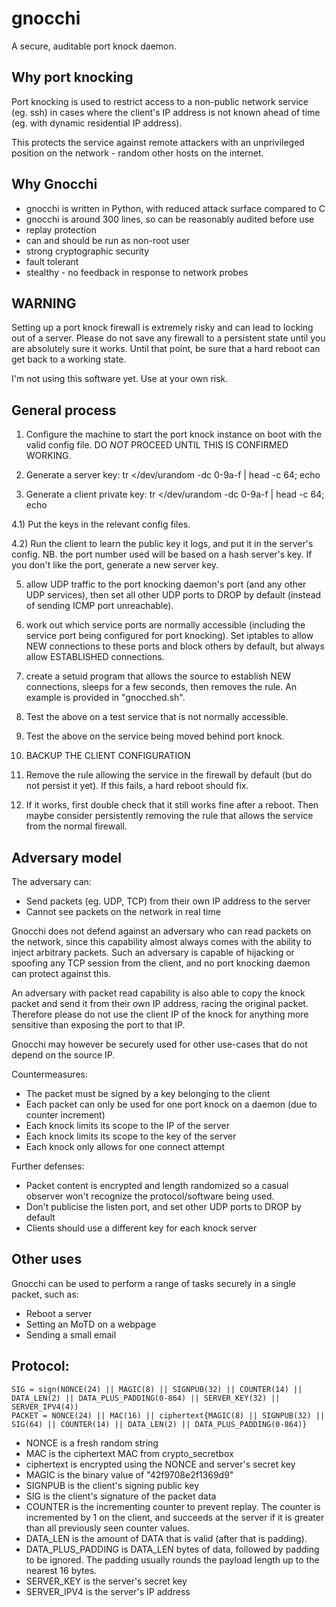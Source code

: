 # gnocchi

A secure, auditable port knock daemon.

## Why port knocking

Port knocking is used to restrict access to a non-public network
service (eg. ssh) in cases where the client's IP address is not known
ahead of time (eg. with dynamic residential IP address).

This protects the service against remote attackers with an
unprivileged position on the network - random other hosts on the
internet.

## Why Gnocchi

 * gnocchi is written in Python, with reduced attack surface compared to C
 * gnocchi is around 300 lines, so can be reasonably audited before use
 * replay protection
 * can and should be run as non-root user
 * strong cryptographic security
 * fault tolerant
 * stealthy - no feedback in response to network probes

## WARNING

Setting up a port knock firewall is extremely risky and can lead to
locking out of a server. Please do not save any firewall to a
persistent state until you are absolutely sure it works. Until that
point, be sure that a hard reboot can get back to a working state.

I'm not using this software yet. Use at your own risk.

## General process

1) Configure the machine to start the port knock instance on boot with
the valid config file. DO *NOT* PROCEED UNTIL THIS IS CONFIRMED
WORKING.

2) Generate a server key:  tr </dev/urandom -dc 0-9a-f | head -c 64; echo

3) Generate a client private key:  tr </dev/urandom -dc 0-9a-f | head -c 64; echo

4.1) Put the keys in the relevant config files.

4.2) Run the client to learn the public key it logs, and put it in the
server's config. NB. the port number used will be based on a hash
server's key. If you don't like the port, generate a new server key.

5) allow UDP traffic to the port knocking daemon's port (and any other
UDP services), then set all other UDP ports to DROP by default
(instead of sending ICMP port unreachable).

6) work out which service ports are normally accessible (including the
service port being configured for port knocking). Set iptables to
allow NEW connections to these ports and block others by default, but
always allow ESTABLISHED connections.

7) create a setuid program that allows the source to establish NEW
connections, sleeps for a few seconds, then removes the rule. An
example is provided in "gnocched.sh".

8) Test the above on a test service that is not normally accessible.

9) Test the above on the service being moved behind port knock.

10) BACKUP THE CLIENT CONFIGURATION

11) Remove the rule allowing the service in the firewall by default
(but do not persist it yet). If this fails, a hard reboot should fix.

12) If it works, first double check that it still works fine after a
reboot. Then maybe consider persistently removing the rule that allows
the service from the normal firewall.

## Adversary model

The adversary can:
 * Send packets (eg. UDP, TCP) from their own IP address to the server
 * Cannot see packets on the network in real time

Gnocchi does not defend against an adversary who can read packets on
the network, since this capability almost always comes with the
ability to inject arbitrary packets. Such an adversary is capable of
hijacking or spoofing any TCP session from the client, and no port
knocking daemon can protect against this.

An adversary with packet read capability is also able to copy the
knock packet and send it from their own IP address, racing the
original packet. Therefore please do not use the client IP of the
knock for anything more sensitive than exposing the port to that IP.

Gnocchi may however be securely used for other use-cases that do not
depend on the source IP.

Countermeasures:
 * The packet must be signed by a key belonging to the client
 * Each packet can only be used for one port knock on a daemon (due to counter increment)
 * Each knock limits its scope to the IP of the server
 * Each knock limits its scope to the key of the server
 * Each knock only allows for one connect attempt

Further defenses:
 * Packet content is encrypted and length randomized so a casual
   observer won't recognize the protocol/software being used.
 * Don't publicise the listen port, and set other UDP ports to DROP by default
 * Clients should use a different key for each knock server

## Other uses

Gnocchi can be used to perform a range of tasks securely in a single packet, such as:
 * Reboot a server
 * Setting an MoTD on a webpage
 * Sending a small email

## Protocol:

```
SIG = sign(NONCE(24) || MAGIC(8) || SIGNPUB(32) || COUNTER(14) || DATA_LEN(2) || DATA_PLUS_PADDING(0-864) || SERVER_KEY(32) || SERVER_IPV4(4))
PACKET = NONCE(24) || MAC(16) || ciphertext{MAGIC(8) || SIGNPUB(32) || SIG(64) || COUNTER(14) || DATA_LEN(2) || DATA_PLUS_PADDING(0-864)}
```

* NONCE is a fresh random string
* MAC is the ciphertext MAC from crypto_secretbox
* ciphertext is encrypted using the NONCE and server's secret key
* MAGIC is the binary value of "42f9708e2f1369d9"
* SIGNPUB is the client's signing public key
* SIG is the client's signature of the packet data
* COUNTER is the incrementing counter to prevent replay. The counter is incremented by 1 on the client, and succeeds at the server if it is greater than all previously seen counter values.
* DATA_LEN is the amount of DATA that is valid (after that is padding).
* DATA_PLUS_PADDING is DATA_LEN bytes of data, followed by padding to
  be ignored. The padding usually rounds the payload length up to the nearest 16 bytes.
* SERVER_KEY is the server's secret key
* SERVER_IPV4 is the server's IP address
